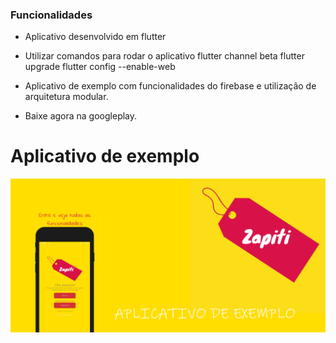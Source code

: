 ### Funcionalidades

- Aplicativo desenvolvido em flutter
- Utilizar comandos para rodar o aplicativo 
 flutter channel beta
 flutter upgrade
 flutter config --enable-web
 
- Aplicativo de exemplo com funcionalidades do firebase e utilização de arquitetura modular.
- Baixe agora na googleplay.

# Aplicativo de exemplo

![](https://raw.githubusercontent.com/zapiti/zapiti_desafio/main/readme/banner.png)


